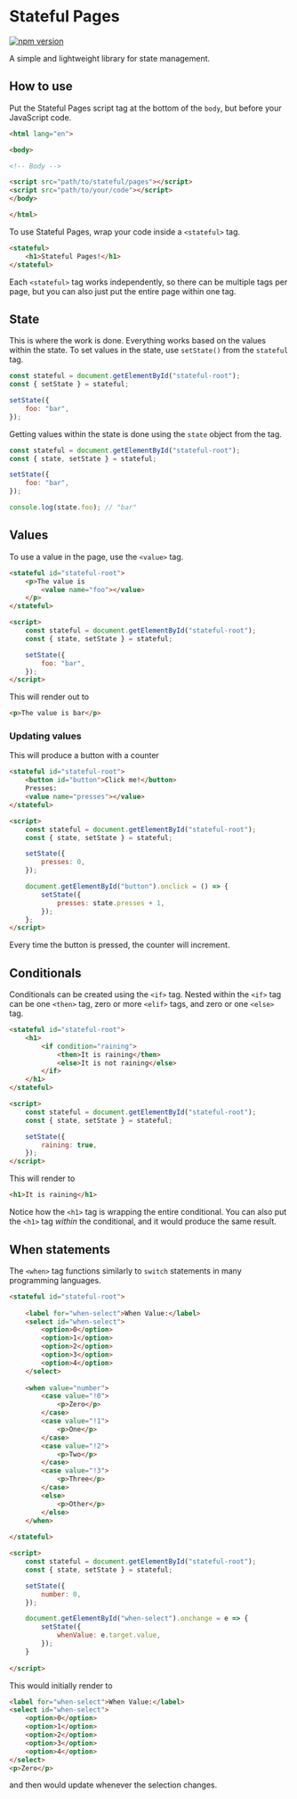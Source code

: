 # Stateful Pages

[![npm version](https://badge.fury.io/js/stateful-pages.svg)](https://www.npmjs.com/package/stateful-pages)

A simple and lightweight library for state management.

## How to use

Put the Stateful Pages script tag at the bottom of the `body`, but before your JavaScript code.

```html
<html lang="en">

<body>

<!-- Body -->

<script src="path/to/stateful/pages"></script>
<script src="path/to/your/code"></script>
</body>

</html>
```

To use Stateful Pages, wrap your code inside a `<stateful>` tag.

```html
<stateful>
    <h1>Stateful Pages!</h1>
</stateful>
```

Each `<stateful>` tag works independently, so there can be multiple tags per page, but you can also just put the entire
page within one tag.

## State

This is where the work is done. Everything works based on the values within the state. To set values in the state,
use `setState()` from the `stateful` tag.

```javascript
const stateful = document.getElementById("stateful-root");
const { setState } = stateful;

setState({
    foo: "bar",
});
```

Getting values within the state is done using the `state` object from the tag.

```javascript
const stateful = document.getElementById("stateful-root");
const { state, setState } = stateful;

setState({
    foo: "bar",
});

console.log(state.foo); // "bar"
```

## Values

To use a value in the page, use the `<value>` tag.

```html
<stateful id="stateful-root">
    <p>The value is
        <value name="foo"></value>
    </p>
</stateful>

<script>
    const stateful = document.getElementById("stateful-root");
    const { state, setState } = stateful;

    setState({
        foo: "bar",
    });
</script>
```

This will render out to

```html
<p>The value is bar</p>
```

### Updating values

This will produce a button with a counter

```html
<stateful id="stateful-root">
    <button id="button">Click me!</button>
    Presses:
    <value name="presses"></value>
</stateful>

<script>
    const stateful = document.getElementById("stateful-root");
    const { state, setState } = stateful;

    setState({
        presses: 0,
    });

    document.getElementById("button").onclick = () => {
        setState({
            presses: state.presses + 1,
        });
    };
</script>
```

Every time the button is pressed, the counter will increment.

## Conditionals

Conditionals can be created using the `<if>` tag. Nested within the `<if>` tag
can be one `<then>` tag, zero or more `<elif>` tags, and zero or one `<else>` tag.

```html
<stateful id="stateful-root">
    <h1>
        <if condition="raining">
            <then>It is raining</then>
            <else>It is not raining</else>
        </if>
    </h1>
</stateful>

<script>
    const stateful = document.getElementById("stateful-root");
    const { state, setState } = stateful;

    setState({
        raining: true,
    });
</script>
```

This will render to
```html
<h1>It is raining</h1>
```

Notice how the `<h1>` tag is wrapping the entire conditional. You can also put the
`<h1>` tag *within* the conditional, and it would produce the same result.

## When statements

The `<when>` tag functions similarly to `switch` statements in many programming
languages.

```html
<stateful id="stateful-root">
    
    <label for="when-select">When Value:</label>
    <select id="when-select">
        <option>0</option>
        <option>1</option>
        <option>2</option>
        <option>3</option>
        <option>4</option>
    </select>
    
    <when value="number">
        <case value="!0">
            <p>Zero</p>
        </case>
        <case value="!1">
            <p>One</p>
        </case>
        <case value="!2">
            <p>Two</p>
        </case>
        <case value="!3">
            <p>Three</p>
        </case>
        <else>
            <p>Other</p>
        </else>
    </when>
    
</stateful>

<script>
    const stateful = document.getElementById("stateful-root");
    const { state, setState } = stateful;

    setState({
        number: 0,
    });

    document.getElementById("when-select").onchange = e => {
        setState({
            whenValue: e.target.value,
        });
    }
    
</script>
```

This would initially render to
```html
<label for="when-select">When Value:</label>
<select id="when-select">
    <option>0</option>
    <option>1</option>
    <option>2</option>
    <option>3</option>
    <option>4</option>
</select>
<p>Zero</p>
```

and then would update whenever the selection changes.
